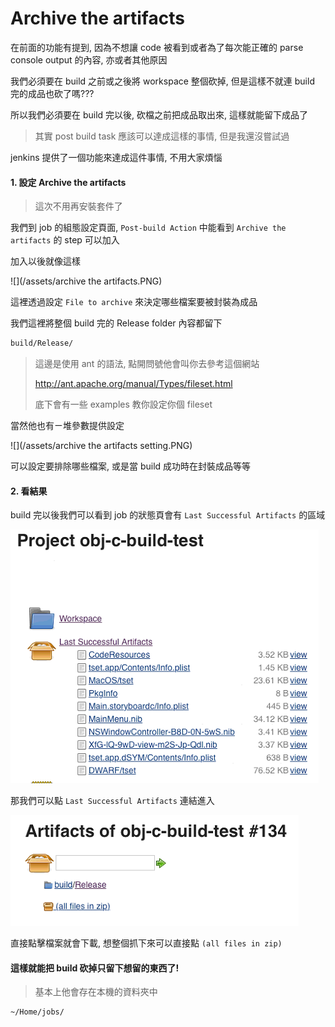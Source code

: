 Archive the artifacts
====

在前面的功能有提到, 因為不想讓 code 被看到或者為了每次能正確的 parse console output 的內容, 亦或者其他原因

我們必須要在 build 之前或之後將 workspace 整個砍掉, 但是這樣不就連 build 完的成品也砍了嗎???

所以我們必須要在 build 完以後, 砍檔之前把成品取出來, 這樣就能留下成品了

> 其實 post build task 應該可以達成這樣的事情, 但是我還沒嘗試過

jenkins 提供了一個功能來達成這件事情, 不用大家煩惱

#### 1. 設定 Archive the artifacts

> 這次不用再安裝套件了

我們到 job 的組態設定頁面, ```Post-build Action``` 中能看到 ```Archive the artifacts``` 的 step 可以加入

加入以後就像這樣

![](/assets/archive the artifacts.PNG)

這裡透過設定 ```File to archive``` 來決定哪些檔案要被封裝為成品

我們這裡將整個 build 完的 Release folder 內容都留下

```bash
build/Release/
```

> 這邊是使用 ant 的語法, 點開問號他會叫你去參考這個網站
>
> http://ant.apache.org/manual/Types/fileset.html
>
> 底下會有一些 examples 教你設定你個 fileset

當然他也有ㄧ堆參數提供設定

![](/assets/archive the artifacts setting.PNG)

可以設定要排除哪些檔案, 或是當 build 成功時在封裝成品等等

#### 2. 看結果

build 完以後我們可以看到 job 的狀態頁會有 ```Last Successful Artifacts``` 的區域

![](/assets/artifacts.PNG)

那我們可以點 ```Last Successful Artifacts``` 連結進入

![](/assets/artifacts2.PNG)

直接點擊檔案就會下載, 想整個抓下來可以直接點 ```(all files in zip)```

#### 這樣就能把 build 砍掉只留下想留的東西了!

> 基本上他會存在本機的資料夾中
```bash
~/Home/jobs/
```

